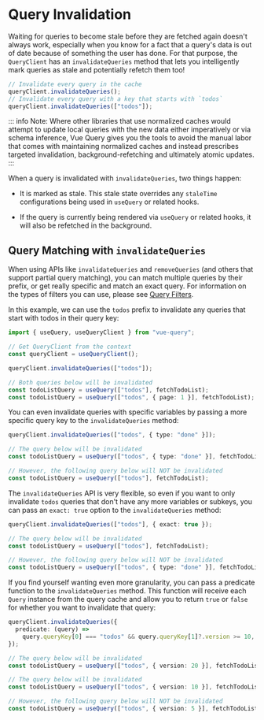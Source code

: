 # Query Invalidation

Waiting for queries to become stale before they are fetched again doesn't always work, especially when you know for a fact that a query's data is out of date because of something the user has done.
For that purpose, the `QueryClient` has an `invalidateQueries` method that lets you intelligently mark queries as stale and potentially refetch them too!

```ts
// Invalidate every query in the cache
queryClient.invalidateQueries();
// Invalidate every query with a key that starts with `todos`
queryClient.invalidateQueries(["todos"]);
```

::: info
Note: Where other libraries that use normalized caches would attempt to update local queries with the new data either imperatively or via schema inference, Vue Query gives you the tools to avoid the manual labor that comes with maintaining normalized caches and instead prescribes targeted invalidation, background-refetching and ultimately atomic updates.
:::

When a query is invalidated with `invalidateQueries`, two things happen:

- It is marked as stale. This stale state overrides any `staleTime` configurations being used in `useQuery` or related hooks.

- If the query is currently being rendered via `useQuery` or related hooks, it will also be refetched in the background.

## Query Matching with `invalidateQueries`

When using APIs like `invalidateQueries` and `removeQueries` (and others that support partial query matching), you can match multiple queries by their prefix, or get really specific and match an exact query. For information on the types of filters you can use, please see [Query Filters]().

In this example, we can use the `todos` prefix to invalidate any queries that start with todos in their query key:

```ts
import { useQuery, useQueryClient } from "vue-query";

// Get QueryClient from the context
const queryClient = useQueryClient();

queryClient.invalidateQueries(["todos"]);

// Both queries below will be invalidated
const todoListQuery = useQuery(["todos"], fetchTodoList);
const todoListQuery = useQuery(["todos", { page: 1 }], fetchTodoList);
```

You can even invalidate queries with specific variables by passing a more specific query key to the `invalidateQueries` method:

```ts
queryClient.invalidateQueries(["todos", { type: "done" }]);

// The query below will be invalidated
const todoListQuery = useQuery(["todos", { type: "done" }], fetchTodoList);

// However, the following query below will NOT be invalidated
const todoListQuery = useQuery(["todos"], fetchTodoList);
```

The `invalidateQueries` API is very flexible, so even if you want to only invalidate `todos` queries that don't have any more variables or subkeys, you can pass an `exact: true` option to the `invalidateQueries` method:

```ts
queryClient.invalidateQueries(["todos"], { exact: true });

// The query below will be invalidated
const todoListQuery = useQuery(["todos"], fetchTodoList);

// However, the following query below will NOT be invalidated
const todoListQuery = useQuery(["todos", { type: "done" }], fetchTodoList);
```

If you find yourself wanting even more granularity, you can pass a predicate function to the `invalidateQueries` method.
This function will receive each `Query` instance from the query cache and allow you to return `true` or `false` for whether you want to invalidate that query:

```ts
queryClient.invalidateQueries({
  predicate: (query) =>
    query.queryKey[0] === "todos" && query.queryKey[1]?.version >= 10,
});

// The query below will be invalidated
const todoListQuery = useQuery(["todos", { version: 20 }], fetchTodoList);

// The query below will be invalidated
const todoListQuery = useQuery(["todos", { version: 10 }], fetchTodoList);

// However, the following query below will NOT be invalidated
const todoListQuery = useQuery(["todos", { version: 5 }], fetchTodoList);
```


